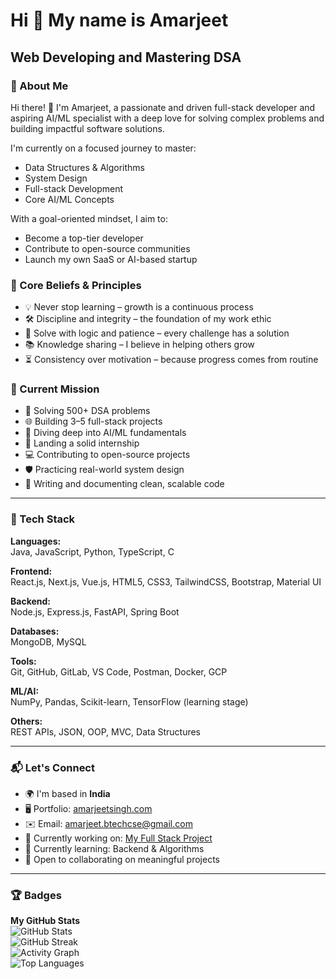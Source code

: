 # Hi 👋 My name is Amarjeet

## Web Developing and Mastering DSA

### 🚀 About Me  
Hi there! 👋 I'm Amarjeet, a passionate and driven full-stack developer and aspiring AI/ML specialist with a deep love for solving complex problems and building impactful software solutions.

I'm currently on a focused journey to master:
- Data Structures & Algorithms  
- System Design  
- Full-stack Development  
- Core AI/ML Concepts  

With a goal-oriented mindset, I aim to:
- Become a top-tier developer  
- Contribute to open-source communities  
- Launch my own SaaS or AI-based startup  

### 🧠 Core Beliefs & Principles
- 💡 Never stop learning – growth is a continuous process  
- 🛠️ Discipline and integrity – the foundation of my work ethic  
- 🧩 Solve with logic and patience – every challenge has a solution  
- 📚 Knowledge sharing – I believe in helping others grow  
- ⏳ Consistency over motivation – because progress comes from routine  

### 🎯 Current Mission
- 🔁 Solving 500+ DSA problems  
- 🌐 Building 3–5 full-stack projects  
- 🤖 Diving deep into AI/ML fundamentals  
- 🎯 Landing a solid internship  
- 💻 Contributing to open-source projects  
- 🛡️ Practicing real-world system design  
- 📝 Writing and documenting clean, scalable code  

---

### 🧰 Tech Stack

**Languages:**  
Java, JavaScript, Python, TypeScript, C

**Frontend:**  
React.js, Next.js, Vue.js, HTML5, CSS3, TailwindCSS, Bootstrap, Material UI

**Backend:**  
Node.js, Express.js, FastAPI, Spring Boot

**Databases:**  
MongoDB, MySQL

**Tools:**  
Git, GitHub, GitLab, VS Code, Postman, Docker, GCP

**ML/AI:**  
NumPy, Pandas, Scikit-learn, TensorFlow (learning stage)

**Others:**  
REST APIs, JSON, OOP, MVC, Data Structures

---

### 📬 Let's Connect

- 🌍 I'm based in **India**  
- 🖥️ Portfolio: [amarjeetsingh.com](http://amarjeetsingh.com)  
- ✉️ Email: [amarjeet.btechcse@gmail.com](mailto:amarjeet.btechcse@gmail.com)  
- 🚀 Currently working on: [My Full Stack Project](http://airbnb.com)  
- 🧠 Currently learning: Backend & Algorithms  
- 🤝 Open to collaborating on meaningful projects  

---
### 🏆 Badges

**My GitHub Stats**  
![GitHub Stats](https://github-readme-stats.vercel.app/api?username=Amarjeetbtechcse&show_icons=true&hide=prs,issues&count_private=true&title_color=ef4444&text_color=facc15&icon_color=a855f7&bg_color=1e3a8a&hide_border=true)  
![GitHub Streak](https://github-readme-streak-stats.herokuapp.com/?user=Amarjeetbtechcse&stroke=facc15&background=1e3a8a&ring=ef4444&fire=ef4444&currStreakNum=facc15&currStreakLabel=ef4444&sideNums=facc15&sideLabels=facc15&dates=facc15&hide_border=true)  
![Activity Graph](https://github-readme-activity-graph.cyclic.app/graph?username=Amarjeetbtechcse&bg_color=1e3a8a&color=facc15&line=a855f7&point=facc15&area_color=1e3a8a&area=true&hide_border=true&custom_title=GitHub%20Commits%20Graph)  
![Top Languages](https://github-readme-stats.vercel.app/api/top-langs/?username=Amarjeetbtechcse&langs_count=10&title_color=ef4444&text_color=facc15&icon_color=a855f7&bg_color=1e3a8a&hide_border=true&locale=en&custom_title=Top%20Languages)
